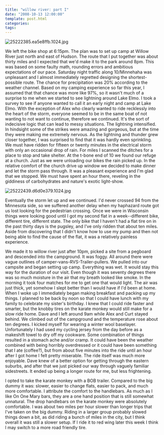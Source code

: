```yaml
---
title: "willow river: part I"
date: "2008-10-13 12:00:00"
template: post.html
categories: 
tags: 
---
```


![25222385.ea5e8ffb.1024.jpg](http://f.slowtheory.com/25222385.ea5e8ffb.1024.jpg "25222385.ea5e8ffb.1024.jpg")

We left the bike shop at 6:15pm. The plan was to set up camp at Willow River just north and east of Hudson. The route that I put together was about thirty miles and I expected that we'd make it to the park around 8pm. This was based on some faulty math, rounding errors and ambitious expectations of our pace. Saturday night traffic along 10/Minnehaha was unpleasant and I almost immediately regretted designing the shortest-possible route. The chance for precipitation was 20% according to the weather channel. Based on my camping experience so far this year, I assumed that that chance was more like 97%, so it wasn't much of a surprise to me when we started to see lightning around Lake Elmo. I took a survey to see if anyone wanted to call it an early night and camp at Lake Elmo. With the exception of Alex who clearly wanted to ride recklessly into the heart of the storm, everyone seemed to be in the same boat of not wanting to not want to continue, therefore we continued. It's the sort of indecisive logic that can lead to messy situations. The lightning intensified. In hindsight some of the strikes were amazing and gorgeous, but at the time they were making me extremely nervous. As the lightning and thunder grew closer together, I was surprised to find that it was hardly even sprinkling. We must have ridden for fifteen or twenty minutes in the electrical storm with only an occasional drop of rain. For miles I scanned the ditches for a place to stop and take shelter. At the t-bone end of 10 we found our refuge at a church. Just as we were unloading our bikes the rain picked up. In the relative comfort of the church drive up window we decided to make dinner and let the storm pass through. It was a pleasant experience and I'm glad that we stopped. We must have spent an hour there, reveling in the giddiness of carbohydrates and nature's exotic light-show. 

![25222439.d6d0e379.1024.jpg](http://f.slowtheory.com/25222439.d6d0e379.1024.jpg "25222439.d6d0e379.1024.jpg")

Eventually the storm let up and we continued. I'd never crossed 94 from the Minnesota side, so we suffered another delay when my haphazard route got us lost looking for the pedestrian crossing. Once we were in Wisconsin things were looking good until I got my second flat in a week­--different bike, different tire, different state. The only bike that I haven't had a flat tire on in the past thirty days is the pugsley, and I've only ridden that about ten miles. Aside from discovering that I didn't know how to use my pump and then not being able to find the cause of the flat, it was a relatively painless experience. 

We made it to willow river just after 10pm, picked a site from a pegboard and descended into the campground. It was foggy. All around there were vague outlines of camper-vans-RVS-Trailer-pullers. We pulled into our campsite and began setting up camp. Everything was wet. It would stay this way for the duration of our visit. Even though it was seventy degrees there was so much moisture in the air that my breath looked like smoke. In the morning it took four matches for me to get one that would light. The air was just thick, yet somehow I slept better than I would have if I'd been at home. When I woke up I immediately began making breakfast and packing up my things. I planned to be back by noon so that I could have lunch with my family to celebrate my sister's birthday. I knew that I could ride faster and smarter, but the knobby tires on the karate monkey would still make for a slow ride home. Dave and I left around 9am while Alex and Curt stayed behind. We climbed out of the campground and the temperature rose about ten degrees. I kicked myself for wearing a winter wool baselayer. Unfortunately I had used my cycling jersey from the day before as a makeshift towel to dry off my cookware. Some combination of things resulted in a stomach ache and/or cramp. It could have been the weather combined with being horribly overdressed or it could have been something that I ate (coffee?), but from about five minutes into the ride until an hour after I got home I felt pretty miserable. The ride itself was much more enjoyable. Dave knew of a better option for getting through the eastern suburbs, and after that we just picked our way through vaguely familiar sidestreets. It ended up being a longer route for me, but less frightening. 

I opted to take the karate monkey with a BOB trailer. Compared to the big dummy it was: slower, easier to change flats, easier to pack, and much more comfortable. I attribute the comfort to the handlebars. As much as I like On One Mary bars, they are a one hand position that is still somewhat unnatural. The drop handlebars on the karate monkey were absolutely comfortable. I was about two miles per hour slower than longer trips that I've taken on the big dummy. Riding in a larger group probably slowed things down a bit, as did riding a bunch of miles in the city, but I think overall it was still a slower setup. If I ride it to red wing later this week I think I may switch to a more road friendly tire.